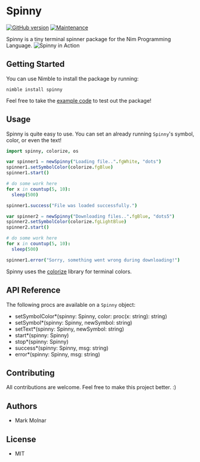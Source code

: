 Spinny
============
[![GitHub version](https://badge.fury.io/gh/boennemann%2Fbadges.svg)](http://badge.fury.io/gh/boennemann%2Fbadges)
[![Maintenance](https://img.shields.io/maintenance/yes/2017.svg)]()

Spinny is a tiny terminal spinner package for the Nim Programming Language.
![Spinny in Action](https://github.com/molnarmark/spinny/blob/master/action.gif)

## Getting Started

You can use Nimble to install the package by running:
```
nimble install spinny
```

Feel free to take the [example code](https://github.com/molnarmark/spinny/blob/master/spinny_example.nim) to test out the package!

## Usage

Spinny is quite easy to use. You can set an already running ```Spinny```'s symbol, color, or even the text!
```nim
import spinny, colorize, os

var spinner1 = newSpinny("Loading file..".fgWhite, "dots")
spinner1.setSymbolColor(colorize.fgBlue)
spinner1.start()

# do some work here
for x in countup(5, 10):
  sleep(500)

spinner1.success("File was loaded successfully.")

var spinner2 = newSpinny("Downloading files..".fgBlue, "dots5")
spinner2.setSymbolColor(colorize.fgLightBlue)
spinner2.start()

# do some work here
for x in countup(5, 10):
  sleep(500)

spinner1.error("Sorry, something went wrong during downloading!")
```

Spinny uses the [colorize](http://github.com/molnarmark/colorize) library for terminal colors.

## API Reference
The following procs are available on a ```Spinny``` object:
* setSymbolColor*(spinny: Spinny, color: proc(x: string): string)
* setSymbol*(spinny: Spinny, newSymbol: string)
* setText*(spinny: Spinny, newSymbol: string)
* start*(spinny: Spinny)
* stop*(spinny: Spinny)
* success*(spinny: Spinny, msg: string)
* error*(spinny: Spinny, msg: string)

## Contributing

All contributions are welcome. Feel free to make this project better. :)

## Authors

* Mark Molnar

## License
* MIT